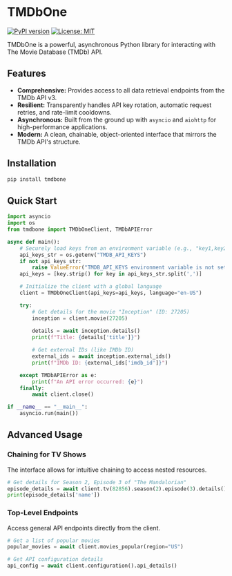 # TMDbOne

[![PyPI version](https://badge.fury.io/py/tmdbone.svg)](https://pypi.org/project/tmdbone/)
[![License: MIT](https://img.shields.io/badge/License-MIT-yellow.svg)](https://opensource.org/licenses/MIT)

TMDbOne is a powerful, asynchronous Python library for interacting with The Movie Database (TMDb) API.

## Features

- **Comprehensive:** Provides access to all data retrieval endpoints from the TMDb API v3.
- **Resilient:** Transparently handles API key rotation, automatic request retries, and rate-limit cooldowns.
- **Asynchronous:** Built from the ground up with `asyncio` and `aiohttp` for high-performance applications.
- **Modern:** A clean, chainable, object-oriented interface that mirrors the TMDb API's structure.

## Installation

```bash
pip install tmdbone
```

## Quick Start

```python
import asyncio
import os
from tmdbone import TMDbOneClient, TMDbAPIError

async def main():
    # Securely load keys from an environment variable (e.g., "key1,key2")
    api_keys_str = os.getenv("TMDB_API_KEYS")
    if not api_keys_str:
        raise ValueError("TMDB_API_KEYS environment variable is not set.")
    api_keys = [key.strip() for key in api_keys_str.split(',')]

    # Initialize the client with a global language
    client = TMDbOneClient(api_keys=api_keys, language="en-US")

    try:
        # Get details for the movie "Inception" (ID: 27205)
        inception = client.movie(27205)
        
        details = await inception.details()
        print(f"Title: {details['title']}")

        # Get external IDs (like IMDb ID)
        external_ids = await inception.external_ids()
        print(f"IMDb ID: {external_ids['imdb_id']}")

    except TMDbAPIError as e:
        print(f"An API error occurred: {e}")
    finally:
        await client.close()

if __name__ == "__main__":
    asyncio.run(main())
```

## Advanced Usage

### Chaining for TV Shows

The interface allows for intuitive chaining to access nested resources.

```python
# Get details for Season 2, Episode 3 of "The Mandalorian"
episode_details = await client.tv(82856).season(2).episode(3).details()
print(episode_details['name'])
```

### Top-Level Endpoints

Access general API endpoints directly from the client.

```python
# Get a list of popular movies
popular_movies = await client.movies_popular(region="US")

# Get API configuration details
api_config = await client.configuration().api_details()
```